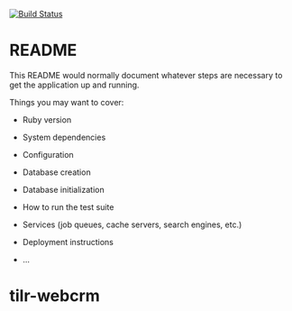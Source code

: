 [![Build Status](https://travis-ci.org/thandon263/crm.svg?branch=master)](https://travis-ci.org/jasperong/crm)

# README

This README would normally document whatever steps are necessary to get the
application up and running.

Things you may want to cover:

* Ruby version

* System dependencies

* Configuration

* Database creation

* Database initialization

* How to run the test suite

* Services (job queues, cache servers, search engines, etc.)

* Deployment instructions

* ...
# tilr-webcrm
